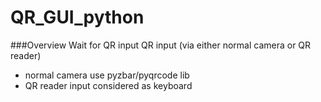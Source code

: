 # QR_GUI_python

###Overview
Wait for QR input
QR input (via either normal camera or QR reader)
   - normal camera use pyzbar/pyqrcode lib
   - QR reader input considered as keyboard
